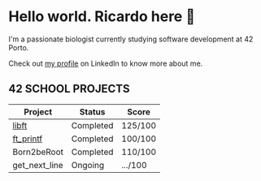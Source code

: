 # Hello world. Ricardo here 👋
I'm a passionate biologist currently studying software development at 42 Porto.

Check out [my profile](https://www.linkedin.com/in/ricardo-costa-garcia/) on LinkedIn to know more about me.

## 42 SCHOOL PROJECTS
| Project                                           | Status    | Score   |
| ------------------------------------------------- | --------- | ------- |
| [libft](https://github.com/ricvrdv/libft)         | Completed | 125/100 |
| [ft_printf](https://github.com/ricvrdv/ft_printf) | Completed | 100/100 |
| Born2beRoot                                       | Completed | 110/100 |
| get_next_line                                     | Ongoing   | .../100 |
